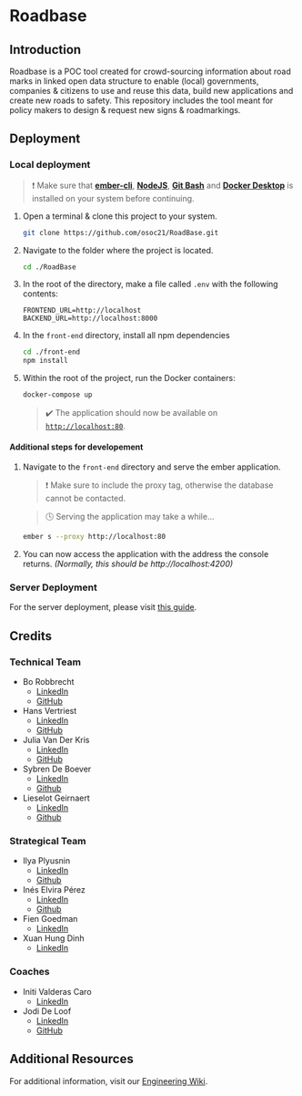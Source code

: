 # Roadbase

## Introduction
Roadbase is a POC tool created for crowd-sourcing information about road marks in linked open data structure to enable (local) governments, companies & citizens to use and reuse this data, build new applications and create new roads to safety. This repository includes the tool meant for policy makers to design & request new signs & roadmarkings.

## Deployment
### Local deployment
> ❗ Make sure that **[ember-cli](https://cli.emberjs.com/release/)**, **[NodeJS](https://nodejs.org/en/)**, **[Git Bash](https://git-scm.com/downloads)** and **[Docker Desktop](https://www.docker.com/products/docker-desktop)** is installed on your system before continuing.

1. Open a terminal & clone this project to your system.
    ```bash
    git clone https://github.com/osoc21/RoadBase.git
    ```
    
2. Navigate to the folder where the project is located.
    ```bash
    cd ./RoadBase
    ```
3. In the root of the directory, make a file called `.env` with the following contents:
    ```dotenv
    FRONTEND_URL=http://localhost
    BACKEND_URL=http://localhost:8000
    ```
5. In the `front-end` directory, install all npm dependencies
    ```bash
    cd ./front-end
    npm install
    ```
4. Within the root of the project, run the Docker containers:
    ```bash
    docker-compose up
    ```
    > ✔️ The application should now be available on [`http://localhost:80`](http://localhost:80).
    
#### Additional steps for developement
1. Navigate to the `front-end` directory and serve the ember application.
    > ❗ Make sure to include the proxy tag, otherwise the database cannot be contacted.
    
    >  🕓 Serving the application may take a while...
    ```bash
    ember s --proxy http://localhost:80
    ```
2. You can now access the application with the address the console returns. *(Normally, this should be http://localhost:4200)*

### Server Deployment
For the server deployment, please visit [this guide](https://github.com/osoc21/RoadBase/blob/master/misc/deployment/README.md).

## Credits
### Technical Team

- Bo Robbrecht
    - [LinkedIn](https://www.linkedin.com/in/borobbrecht/)
    - [GitHub](https://github.com/BT-Creator)
- Hans Vertriest
    - [LinkedIn](https://www.linkedin.com/in/hans-vertriest-a57763174/)
    - [GitHub](https://github.com/hansvertriest)
- Julia Van Der Kris
    - [LinkedIn](https://www.linkedin.com/in/julia-van-der-kris/)
    - [GitHub](https://github.com/juliavdkris/)
- Sybren De Boever
    - [LinkedIn](https://www.linkedin.com/in/sybren-de-boever-27281b114/)
    - [Github](https://www.linkedin.com/in/sybren-de-boever-27281b114/)
- Lieselot Geirnaert
    - [LinkedIn](https://www.linkedin.com/in/lieselotgeirnaert/)
    - [Github](https://github.com/lieselotgeirnaert)
### Strategical Team
- Ilya Plyusnin
    - [LinkedIn](https://www.linkedin.com/in/ilya-plyusnin-6bba6911a/)
    - [Github](https://github.com/HungryHypnoHippo)
- Inés Elvira Pérez
    - [LinkedIn](https://www.linkedin.com/in/in%C3%A9s-elvira-797326135/)
    - [Github](https://github.com/seniep)
- Fien Goedman
    - [LinkedIn](https://www.linkedin.com/in/fien-goeman-9632a61b5/)
- Xuan Hung Dinh
    - [LinkedIn](https://www.linkedin.com/in/ameliodinh210/)
### Coaches
- Initi Valderas Caro
    - [LinkedIn](https://www.linkedin.com/in/inti-valderas-caro/)
- Jodi De Loof
    - [LinkedIn](https://www.linkedin.com/in/jodideloof/)
    - [GitHub](https://github.com/jodiDL)

## Additional Resources

For additional information, visit our [Engineering Wiki](https://roadbase.notion.site/Engineering-Wiki-f926251e176e4a8abecd464d30d8aea4).
